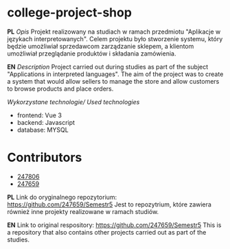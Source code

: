 # college-project-shop

**PL**
*Opis*
Projekt realizowany na studiach w ramach przedmiotu "Aplikacje w językach interpretowanych". Celem projektu było stworzenie systemu, który będzie umożliwiał sprzedawcom zarządzanie sklepem, a klientom umożliwiał przeglądanie produktów i składania zamówienia.

**EN**
*Description*
Project carried out during studies as part of the subject "Applications in interpreted languages". The aim of the project was to create a system that would allow sellers to manage the store and allow customers to browse products and place orders.

*Wykorzystane technologie/ Used technologies*
- frontend: Vue 3
- backend: Javascript
- database: MYSQL

# Contributors
- [247806](https://github.com/247806)
- [247659](https://github.com/247659)


**PL**
Link do oryginalnego repozytorium: https://github.com/247659/Semestr5
Jest to repozytrium, które zawiera również inne projekty realizowane w ramach studiów.

**EN**
Link to original respository: https://github.com/247659/Semestr5
This is a repository that also contains other projects carried out as part of the studies.